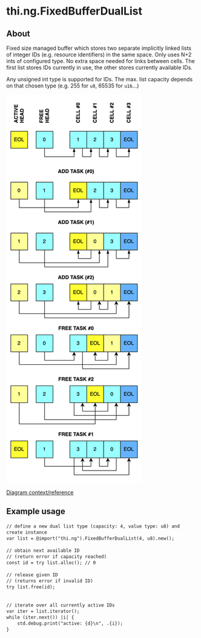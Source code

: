 # thi.ng.FixedBufferDualList

## About

Fixed size managed buffer which stores two separate implicitly linked lists of
integer IDs (e.g. resource identifiers) in the same space. Only uses N+2 ints of
configured type. No extra space needed for links between cells. The first list
stores IDs currently in use, the other stores currently available IDs.

Any unsigned int type is supported for IDs. The max. list capacity depends on
that chosen type (e.g. 255 for `u8`, 65535 for `u16`...)

![Structural diagram](./assets/dual_list.png)

[Diagram context/reference](https://mastodon.thi.ng/@toxi/111449052682849612)

## Example usage

```zig
// define a new dual list type (capacity: 4, value type: u8) and create instance
var list = @import("thi.ng").FixedBufferDualList(4, u8).new();

// obtain next available ID
// (return error if capacity reached)
const id = try list.alloc(); // 0

// release given ID
// (returns error if invalid ID)
try list.free(id);


// iterate over all currently active IDs
var iter = list.iterator();
while (iter.next()) |i| {
    std.debug.print("active: {d}\n", .{i});
}
```
